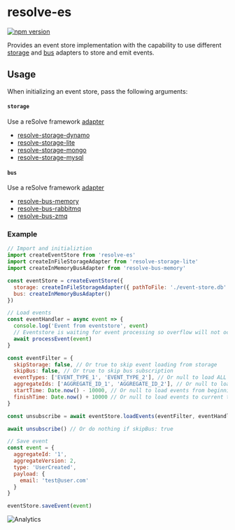 # **resolve-es**

[![npm version](https://badge.fury.io/js/resolve-es.svg)](https://badge.fury.io/js/resolve-es)

Provides an event store implementation with the capability to use different [storage](../../adapters/storage-adapters) and [bus](../../adapters/bus-adapters) adapters to store and emit events.

## Usage

When initializing an event store, pass the following arguments:

#### `storage`  
   Use a reSolve framework [adapter](../../adapters/storage-adapters)
   * [resolve-storage-dynamo](../../adapters/storage-adapters/resolve-storage-dynamo)
   * [resolve-storage-lite](../../adapters/storage-adapters/resolve-storage-lite)
   * [resolve-storage-mongo](../../adapters/storage-adapters/resolve-storage-mongo)
   * [resolve-storage-mysql](../../adapters/storage-adapters/resolve-storage-mysql)

#### `bus`  
   Use a reSolve framework [adapter](../../adapters/bus-adapters)
   * [resolve-bus-memory](../../adapters/bus-adapters/resolve-bus-memory)
   * [resolve-bus-rabbitmq](../../adapters/bus-adapters/resolve-bus-rabbitmq) 
   * [resolve-bus-zmq](../../adapters/bus-adapters/resolve-bus-zmq)

### Example

```js
// Import and initializtion
import createEventStore from 'resolve-es'
import createInFileStorageAdapter from 'resolve-storage-lite'
import createInMemoryBusAdapter from 'resolve-bus-memory'

const eventStore = createEventStore({
  storage: createInFileStorageAdapter({ pathToFile: './event-store.db' }),
  bus: createInMemoryBusAdapter()
})

// Load events
const eventHandler = async event => {
  console.log('Event from eventstore', event)
  // Eventstore is waiting for event processing so overflow will not occur
  await processEvent(event)
}

const eventFilter = {
  skipStorage: false, // Or true to skip event loading from storage
  skipBus: false, // Or true to skip bus subscription
  eventTypes: ['EVENT_TYPE_1', 'EVENT_TYPE_2'], // Or null to load ALL event types
  aggregateIds: ['AGGREGATE_ID_1', 'AGGREGATE_ID_2'], // Or null to load ALL aggregate ids
  startTime: Date.now() - 10000, // Or null to load events from beginnig of time
  finishTime: Date.now() + 10000 // Or null to load events to current time
}

const unsubscribe = await eventStore.loadEvents(eventFilter, eventHandler)

await unsubscribe() // Or do nothing if skipBus: true

// Save event
const event = {
  aggregateId: '1',
  aggregateVersion: 2,
  type: 'UserCreated',
  payload: {
    email: 'test@user.com'
  }
}

eventStore.saveEvent(event)
```

![Analytics](https://ga-beacon.appspot.com/UA-118635726-1/packages-resolve-es-readme?pixel)
